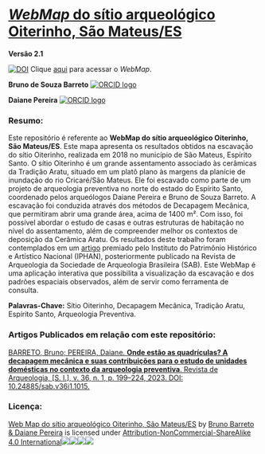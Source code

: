 # [_WebMap_ do sítio arqueológico Oiterinho, São Mateus/ES](https://barretobrunosb.github.io/oiterinho/)

**Versão 2.1**

[![DOI](https://zenodo.org/badge/DOI/10.5281/zenodo.10790334.svg)](https://doi.org/10.5281/zenodo.10790334) Clique [aqui](https://barretobrunosb.github.io/oiterinho/) para acessar o _WebMap_.


**Bruno de Souza Barreto**   [![ORCID logo](https://info.orcid.org/wp-content/uploads/2019/11/orcid_16x16.png)](https://orcid.org/0000-0002-9166-3875)

**Daiane Pereira** [![ORCID logo](https://info.orcid.org/wp-content/uploads/2019/11/orcid_16x16.png)](https://orcid.org/0000-0002-7998-4836)



### **Resumo:** 
Este repositório é referente ao **WebMap do sítio arqueológico Oiterinho, São Mateus/ES**. Este mapa apresenta os resultados obtidos na escavação do sítio Oiterinho, realizada em 2018 no município de São Mateus, Espírito Santo. O sítio Oiterinho é um grande assentamento associado às cerâmicas da Tradição Aratu, situado em um platô plano às margens da planície de inundação do rio Cricaré/São Mateus. Ele foi escavado como parte de um projeto de arqueologia preventiva no norte do estado do Espírito Santo, coordenado pelos arqueólogos Daiane Pereira e Bruno de Souza Barreto. A escavação foi conduzida através dos métodos de Decapagem Mecânica, que permitiram abrir uma grande área, acima de 1400 m². Com isso, foi possível abordar o estudo de casas e outras estruturas de habitação no nível do assentamento, além de compreender melhor os contextos de deposição da Cerâmica Aratu. Os resultados deste trabalho foram contemplados em um [artigo](https://revista.sabnet.org/ojs/index.php/sab/article/view/1015) premiado pelo Instituto do Patrimônio Histórico e Artístico Nacional (IPHAN), posteriormente publicado na Revista de Arqueologia da Sociedade de Arqueologia Brasileira (SAB). Este WebMap é uma aplicação interativa que possibilita a visualização da escavação e dos padrões espaciais observados, além de servir como ferramenta de consulta.

**Palavras-Chave:** Sítio Oiterinho, Decapagem Mecânica, Tradição Aratu, Espírito Santo, Arqueologia Preventiva.

### **Artigos Publicados em relação com este repositório:**

[BARRETO, Bruno; PEREIRA, Daiane. **Onde estão as quadrículas? A decapagem mecânica e suas contribuições para o estudo de unidades domésticas no contexto da arqueologia preventiva**. Revista de Arqueologia, [S. l.], v. 36, n. 1, p. 199–224, 2023. DOI: 10.24885/sab.v36i1.1015.](https://revista.sabnet.org/ojs/index.php/sab/article/view/1015)

### **Licença:**

[Web Map do sítio arqueológico Oiterinho, São Mateus/ES](https://github.com/barretobrunosb/oiterinho) by [Bruno Barreto & Daiane Pereira](https://github.com/barretobrunosb) is licensed under [Attribution-NonCommercial-ShareAlike 4.0 International![](https://mirrors.creativecommons.org/presskit/icons/cc.svg?ref=chooser-v1)![](https://mirrors.creativecommons.org/presskit/icons/by.svg?ref=chooser-v1)![](https://mirrors.creativecommons.org/presskit/icons/nc.svg?ref=chooser-v1)![](https://mirrors.creativecommons.org/presskit/icons/sa.svg?ref=chooser-v1)](http://creativecommons.org/licenses/by-nc-sa/4.0/?ref=chooser-v1)
